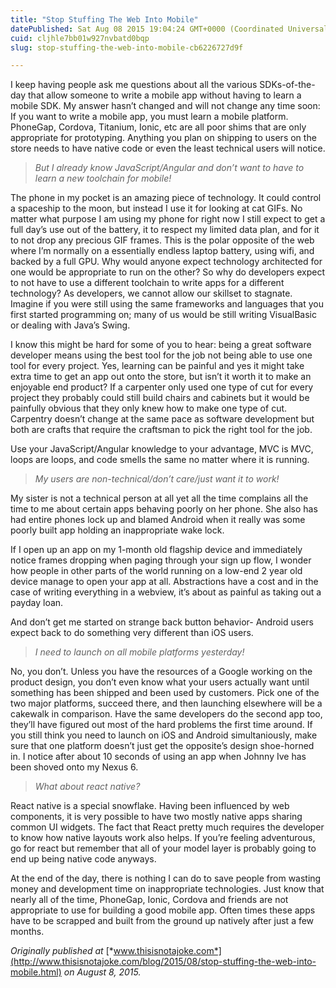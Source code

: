 ```yaml
---
title: "Stop Stuffing The Web Into Mobile"
datePublished: Sat Aug 08 2015 19:04:24 GMT+0000 (Coordinated Universal Time)
cuid: cljhle7bb01w927nvbatd0bqp
slug: stop-stuffing-the-web-into-mobile-cb6226727d9f

---
```


I keep having people ask me questions about all the various SDKs-of-the-day that allow someone to write a mobile app without having to learn a mobile SDK. My answer hasn’t changed and will not change any time soon: If you want to write a mobile app, you must learn a mobile platform. PhoneGap, Cordova, Titanium, Ionic, etc are all poor shims that are only appropriate for prototyping. Anything you plan on shipping to users on the store needs to have native code or even the least technical users will notice.

> *But I already know JavaScript/Angular and don’t want to have to learn a new toolchain for mobile!*

The phone in my pocket is an amazing piece of technology. It could control a spaceship to the moon, but instead I use it for looking at cat GIFs. No matter what purpose I am using my phone for right now I still expect to get a full day’s use out of the battery, it to respect my limited data plan, and for it to not drop any precious GIF frames. This is the polar opposite of the web where I’m normally on a essentially endless laptop battery, using wifi, and backed by a full GPU. Why would anyone expect technology architected for one would be appropriate to run on the other? So why do developers expect to not have to use a different toolchain to write apps for a different technology? As developers, we cannot allow our skillset to stagnate. Imagine if you were still using the same frameworks and languages that you first started programming on; many of us would be still writing VisualBasic or dealing with Java’s Swing.

I know this might be hard for some of you to hear: being a great software developer means using the best tool for the job not being able to use one tool for every project. Yes, learning can be painful and yes it might take extra time to get an app out onto the store, but isn’t it worth it to make an enjoyable end product? If a carpenter only used one type of cut for every project they probably could still build chairs and cabinets but it would be painfully obvious that they only knew how to make one type of cut. Carpentry doesn’t change at the same pace as software development but both are crafts that require the craftsman to pick the right tool for the job.

Use your JavaScript/Angular knowledge to your advantage, MVC is MVC, loops are loops, and code smells the same no matter where it is running.

> *My users are non-technical/don’t care/just want it to work!*

My sister is not a technical person at all yet all the time complains all the time to me about certain apps behaving poorly on her phone. She also has had entire phones lock up and blamed Android when it really was some poorly built app holding an inappropriate wake lock.

If I open up an app on my 1-month old flagship device and immediately notice frames dropping when paging through your sign up flow, I wonder how people in other parts of the world running on a low-end 2 year old device manage to open your app at all. Abstractions have a cost and in the case of writing everything in a webview, it’s about as painful as taking out a payday loan.

And don’t get me started on strange back button behavior- Android users expect back to do something very different than iOS users.

> *I need to launch on all mobile platforms yesterday!*

No, you don’t. Unless you have the resources of a Google working on the product design, you don’t even know what your users actually want until something has been shipped and been used by customers. Pick one of the two major platforms, succeed there, and then launching elsewhere will be a cakewalk in comparison. Have the same developers do the second app too, they’ll have figured out most of the hard problems the first time around. If you still think you need to launch on iOS and Android simultaniously, make sure that one platform doesn’t just get the opposite’s design shoe-horned in. I notice after about 10 seconds of using an app when Johnny Ive has been shoved onto my Nexus 6.

> *What about react native?*

React native is a special snowflake. Having been influenced by web components, it is very possible to have two mostly native apps sharing common UI widgets. The fact that React pretty much requires the developer to know how native layouts work also helps. If you’re feeling adventurous, go for react but remember that all of your model layer is probably going to end up being native code anyways.

At the end of the day, there is nothing I can do to save people from wasting money and development time on inappropriate technologies. Just know that nearly all of the time, PhoneGap, Ionic, Cordova and friends are not appropriate to use for building a good mobile app. Often times these apps have to be scrapped and built from the ground up natively after just a few months.

*Originally published at* [*www.thisisnotajoke.com*](http://www.thisisnotajoke.com/blog/2015/08/stop-stuffing-the-web-into-mobile.html) *on August 8, 2015.*